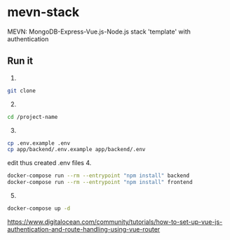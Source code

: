 # mevn-stack
MEVN: MongoDB-Express-Vue.js-Node.js stack 'template' with authentication

## Run it
1. 
```bash 
git clone
```
2. 
```bash
cd /project-name
```
3. 
```bash
cp .env.example .env
cp app/backend/.env.example app/backend/.env
```
edit thus created .env files
4. 
```bash
docker-compose run --rm --entrypoint "npm install" backend
docker-compose run --rm --entrypoint "npm install" frontend
```
5.
```bash
docker-compose up -d
```

https://www.digitalocean.com/community/tutorials/how-to-set-up-vue-js-authentication-and-route-handling-using-vue-router